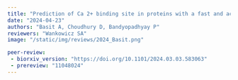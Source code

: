 ```yaml
---
title: "Prediction of Ca 2+ binding site in proteins with a fast and accurate method based on statistical mechanics and analysis of crystal structures"
date: "2024-04-23"
authors: "Basit A, Choudhury D, Bandyopadhyay P"
reviewers: "Wankowicz SA"
image: "/static/img/reviews/2024_Basit.png"

peer-review:
 - biorxiv_version: "https://doi.org/10.1101/2024.03.03.583063"
 - prereview: "11048024"
---
```

